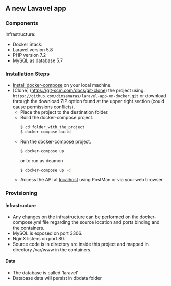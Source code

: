 ## A new Lavavel app

### Components

Infrastructure:
- Docker
Stack:
- Laravel version 5.8
- PHP version  7.2
- MySQL as database 5.7

### Installation Steps
- [Install docker-compose](https://docs.docker.com/compose/install/) on your local machine.
- [Clone] (https://git-scm.com/docs/git-clone) the project using: ```https://github.com/dimsamaras/laravel-app-on-docker.git```
    or download through the download ZIP option found at the upper right section (could cause permissions conflicts).
  - Place the project to the destination folder.
  - Build the docker-compose project.
    ```sh
    $ cd folder_with_the_project 
    $ docker-compose build
    ```
  - Run the docker-compose project. 
    ```sh
    $ docker-compose up
    ```
    or to run as deamon
    ```sh
    $ docker-compose up -d
    ```
  - Access the API at [localhost](localhost) using PostMan or via your web browser


### Provisioning

#### Infrastructure

  - Any changes on the infrastructure can be performed on the docker-compose.yml file regarding the source location and ports binding and the containers.
  - MySQL is exposed on port 3306.
  - NginX listens on port 80.
  - Source code is in directory src inside this project and mapped in directory /var/www in the containers.
    
#### Data
  - The database is called 'laravel'
  - Database data will persist in dbdata folder